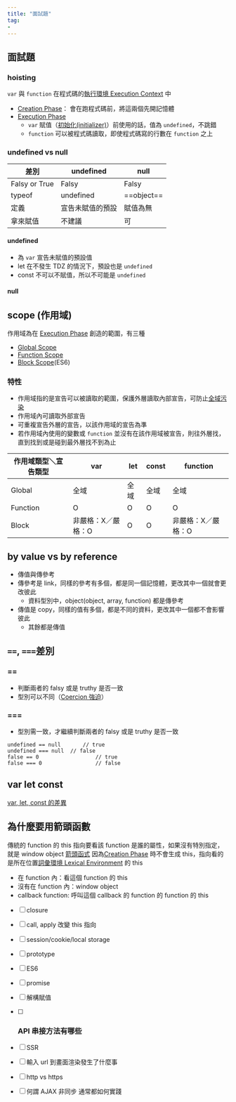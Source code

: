 ```yaml
---
title: "面試題"
tag: 
- 
---
```


##  面試題
### hoisting
`var` 與 `function` 在程式碼的[執行環境 Execution Context](執行環境%20Execution%20Context.md) 中
- [Creation Phase](Creation%20Phase.md)： 會在跑程式碼前，將這兩個先開記憶體
- [Execution Phase](Execution%20Phase.md) 
	-  `var` 賦值（[初始化(initializer)](初始化(initializer).md)）前使用的話，值為 `undefined`，不跳錯
	- `function` 可以被程式碼讀取，即使程式碼寫的行數在 `function` 之上

### undefined vs null

| 差別          | undefined        | null       |
| ------------- | ---------------- | ---------- |
| Falsy or True | Falsy            | Falsy      |
| typeof        | undefined        | ==object== |
| 定義          | 宣告未賦值的預設 | 賦值為無   |
| 拿來賦值      | 不建議           | 可         |

#### undefined
- 為 `var` 宣告未賦值的預設值
- let 在不發生 TDZ 的情況下，預設也是 `undefined`
- const 不可以不賦值，所以不可能是 `undefined`

#### null

## scope (作用域)
作用域為在 [Execution Phase](Execution%20Phase.md) 創造的範圍，有三種
- [Global Scope](Global%20Scope.md)
- [Function Scope](Function%20Scope.md)
- [Block Scope](Block%20Scope.md)(ES6)

### 特性
- 作用域指的是宣告可以被讀取的範圍，保護外層讀取內部宣告，可防止[全域污染](全域污染.md)
- 作用域內可讀取外部宣告
- 可重複宣告外層的宣告，以該作用域的宣告為準
- 若作用域內使用的變數或 `function` 並沒有在該作用域被宣告，則往外層找，直到找到或是碰到最外層找不到為止

| 作用域類型＼宣告類型 | var                | let  | const | function           |
| -------------------- | ------------------ | ---- | ----- | ------------------ |
| Global               | 全域               | 全域 | 全域  | 全域               |
| Function             | O                | O    | O     | O                  |
| Block                | 非嚴格：X／嚴格：O | O    | O     | 非嚴格：X／嚴格：O |

## by value vs by reference
- 傳值與傳參考
- 傳參考是 link，同樣的參考有多個，都是同一個記憶體，更改其中一個就會更改彼此
	- 資料型別中，object(object, array, function) 都是傳參考
- 傳值是 copy，同樣的值有多個，都是不同的資料，更改其中一個都不會影響彼此
	- 其餘都是傳值
	
##  `==`, `===`差別
### ==
- 判斷兩者的 falsy 或是 truthy 是否一致
- 型別可以不同（[Coercion 強迫](Coercion%20強迫.md)）

### ===
- 型別需一致，才繼續判斷兩者的 falsy 或是 truthy 是否一致
```
undefined == null		// true
undefined === null	// false
false == 0					// true
false === 0					// false
```
## var let const
[var, let, const 的差異](var,%20let,%20const%20的差異.md)

##  為什麼要用箭頭函數
傳統的 function 的 this 指向要看該 function 是誰的屬性，如果沒有特別指定，就是 window object
[箭頭函式](箭頭函式.md) 因為[Creation Phase](Creation%20Phase.md) 時不會生成 this，指向看的是所在位置[詞彙環境 Lexical Environment](詞彙環境%20Lexical%20Environment.md) 的 this
- 在 function 內：看這個 function 的 this
- 沒有在 function 內：window object
- callback function: 呼叫這個 callback 的 function 的 function 的 this




- [ ] closure
- [ ] call, apply 改變 this 指向
- [ ] session/cookie/local storage
- [ ] prototype

- [ ] ES6
- [ ] promise
- [ ] 解構賦值

- [ ]  ### API 串接方法有哪些
- [ ]  SSR
- [ ]  輸入 url 到畫面渲染發生了什麼事
- [ ] http vs https
- [ ] 何謂 AJAX 非同步 通常都如何實踐